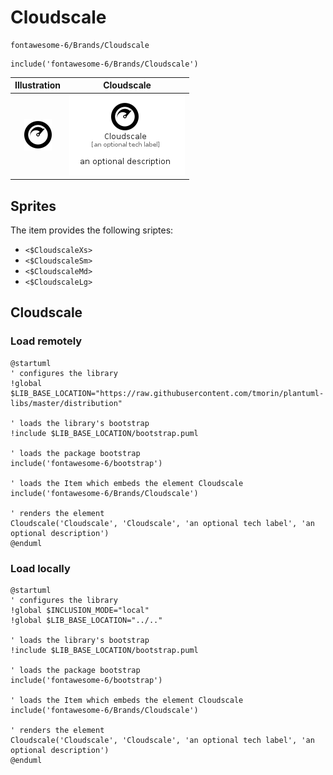 # Cloudscale


```text
fontawesome-6/Brands/Cloudscale
```

```text
include('fontawesome-6/Brands/Cloudscale')
```



| Illustration | Cloudscale |
| :---: | :---: |
| ![illustration for Illustration](../../fontawesome-6/Brands/Cloudscale.png) | ![illustration for Cloudscale](../../fontawesome-6/Brands/Cloudscale.Local.png) |



## Sprites
The item provides the following sriptes:

- `<$CloudscaleXs>`
- `<$CloudscaleSm>`
- `<$CloudscaleMd>`
- `<$CloudscaleLg>`





## Cloudscale

### Load remotely
```plantuml
@startuml
' configures the library
!global $LIB_BASE_LOCATION="https://raw.githubusercontent.com/tmorin/plantuml-libs/master/distribution"

' loads the library's bootstrap
!include $LIB_BASE_LOCATION/bootstrap.puml

' loads the package bootstrap
include('fontawesome-6/bootstrap')

' loads the Item which embeds the element Cloudscale
include('fontawesome-6/Brands/Cloudscale')

' renders the element
Cloudscale('Cloudscale', 'Cloudscale', 'an optional tech label', 'an optional description')
@enduml
```

### Load locally
```plantuml
@startuml
' configures the library
!global $INCLUSION_MODE="local"
!global $LIB_BASE_LOCATION="../.."

' loads the library's bootstrap
!include $LIB_BASE_LOCATION/bootstrap.puml

' loads the package bootstrap
include('fontawesome-6/bootstrap')

' loads the Item which embeds the element Cloudscale
include('fontawesome-6/Brands/Cloudscale')

' renders the element
Cloudscale('Cloudscale', 'Cloudscale', 'an optional tech label', 'an optional description')
@enduml
```

